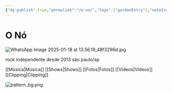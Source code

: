 ```yaml
---
{"dg-publish":true,"permalink":"/o-no/","tags":["gardenEntry"],"noteIcon":"✦"}
---
```


# O Nó

![WhatsApp Image 2025-01-18 at 13.56.19_48f3296d.jpg](/img/user/img/WhatsApp%20Image%202025-01-18%20at%2013.56.19_48f3296d.jpg)

rock independente desde 2013
são paulo/sp

[[Música\|Música]]
[[Shows\|Shows]]
[[Fotos\|Fotos]]
[[Vídeos\|Vídeos]]
[[Clipping\|Clipping]]

![pattern_bg.png](/img/user/pattern_bg.png)